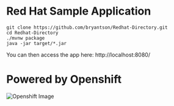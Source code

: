 # Red Hat Sample Application 

```
git clone https://github.com/bryantson/Redhat-Directory.git
cd Redhat-Directory
./mvnw package
java -jar target/*.jar
```

You can then access the app here: http://localhost:8080/

<h1>Powered by Openshift</h1>

![Openshift Image](./src/main/resources/static/images/openshift.png)